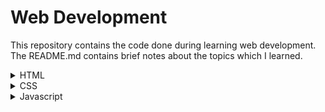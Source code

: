# Web Development
This repository contains the code done during learning web development. <br />
The README.md contains brief notes about the topics which I learned.
<details>
<summary> HTML </summary>
# HTML

#### `<meta>` tag
> `<meta charset="utf-8">` 

meta tag is used to give info about page without reading the body.
But as of now search engines read contents of pages; 
`<meta name="keyword"/>`
"utf-8" => set of characters used to type the document, always should be the first line

>`<meta name="viewport" content="width=devide-width, initial-scale=1">`

Always displays websited as scaled according to the device's width and 
only scaled to 1, such that there are no horizontal scroll bars.


### Typing Symbols
>`4&gt;3  3&lt;4 &quot;hey, you seeing it&quot; 
&amp; all of it is under &copy; &copysr;`

4&gt;3  3&lt;4 &quot;hey, you seeing it&quot; 
&amp; all of it is under &copy; &copysr;

### `<input>` tag

>`<input>`

Simple input element. <br/>
Types in input element.
##### by defaul type = "text"
    
>`<input type="text" placeholder="Enter your name"> `

>`<input type="password" placeholder="Enter your password">`

>`<input type="number" placeholder="Enter a number">`

>`<input type="date" placeholder="enter date">`

>`<input type="file" placeholder="select the file">`

>`<input type="color">`

#### Radio buttons
**If we dont give the same 'name' attribute to all the radio buttons, 
they will not be in the same group.**

>`<input type="radio" name="sample">`

>`<input type="radio" name="sample"> `

>`<input type="radio" name="sample"> `


#### Checkboxes
>`<input type="checkbox">`

>`<input type="checkbox">`


#### Multiselect and select


    <select name="" id="">
        <option value="">One</option>
        <option value="">Two</option>
        <option value="">Three</option>
    </select>


    <select name="" id="" multiple>
        <option value="">One</option>
        <option value="">Two</option>
        <option value="">Select all</option>
    </select>


    <select name="" id="">
        <option value=""">One</option>
        <option value="" selected>Two</option>
    </select>


#### Lists

Lists can be ordered as well as undordered.

Two types of attributes : 
1. type="" which gives the type of list.
2. start="" which sets the start number of the list to the specified element
many other attributes are available and can be found on MDN such as content
to be displayed on print or laptops etc.

Unordered Lists :
```
<ul>
    <li>First</li>
    <li>Second</li>
    <li>Third</li>
</ul>
```
Unordered lists with type property :
```
<ul type="circle">
        <li>First</li>
        <li>Second</li>
        <li>Third</li>
</ul>
<ul type="square">
        <li>First</li>
        <li>Second</li>
        <li>Third</li>
</ul>   
```

Ordered lists :
```
<ol>
    <li>First</li>
    <li>Second</li>
    <li>Third</li>
</ol>
```
Ordered lists with type and start : <br>
Type can be anything from - `["a","A","I","i",...]`
```
<ol type="A">
        <li>First</li>
        <li>Second</li>
        <li>Third</li>
</ol>
```
```
<ol start="200">
    <li>First</li>
    <li>Second</li>
    <li>Third</li>
</ol>
```
#### Links

1. target="_blank" makes the webpage open inside in a new blank window. 
2. target="_self" is the default one.

>`  <a href="https://www.google.com" target="_blank">Go to google</a>`

It will open your default mailbox with 'to' as the specified mail.
>`<a href="mailto:abc@gmail.com">Mail me!</a>`

It will open your dialpad with specified number.
>`<a href="tel:+123456789">Call me</a>`

In-page anchors : <br>
This will focus on the tag having id ="samplePara" `<p id="samplePara">`
>`<a href="#samplePara">Go to sample para</a>`
 
Relative links :<br>
Same directory, another file.
>`<a href="about.html">Open about</a>`

Relative links + in-page anchors :

>`<a href="about.html#sectionName">About's page sectionName</a>`


#### Multimedia

Image tag :
>`<img src="fullNameOfTheFile.extensionofThefile" alt="if image is not displayed, this text will be displayed">`

Note - Set only either of width or height, else image might get distorted 
>`<img src="sameHere.jpg" alt="sameHere" width="200" height="50">`
 
Video tag :
>`<video src="fullName.extension" controls></video>`

Autoplay options loads and plays the video automatically when the page is opened.
>`<video src="fullName.extension" controls autoplay></video>`

Loop lets the video play back to back.
>`<video src="fullName.extension" controls autoplay loop></video>`
    
With preload="auto", automatic buffering of video starts.
>`<video src="fullName.extension" preload="auto"></video>`

With preload="meta", only thumbnail and video length is displayed
>`<video src="fullName.extension" preload="meta"></video>`

When 'none' is selected, nothing is applied on webpage not even thumbnail
>`    <video src="fullName.extension" preload="none"></video>`

Video with subtitles
```
<video src="fileName.extension">
    <track kind="subtitles" src="subtitlefile.extension" srclang="en" label="English">S
</video>
```
Audio tag :
>`<audio controls src="fullname.extension" ></audio>`

Note - if we want background audio even if user does not does anything -->

>`    <audio src="fileName.extension" autoplay loop></audio>`


#### Tables

     <table border="5" cellspacing=10 cellpadding=20>
        <tr >
            <td>One</td>
            <td>Two</td>
        </tr>
        <tr>
            <td>Three</td>
            <td>Four</td>
        </tr>
        <tr>
            <td>Five</td>
            <td>Six</td>
            <td>Seven</td>
        </tr>
    </table>

Notes -
1. border by default has emboss effect
2. cellspacing=10 ; spaces inbetween cell borders gets increases
3. cellpadding=10 ; spaces increases within the body area of the cells

`<thead>` for enabling Headings
```
        <table border="5px solid black" cellspacing="2px">
            <thead>
                <tr>
                    <th>First Name</th>
                    <th>Last Name</th>
                    <th>Col 3</th>
                </tr>
            </thead>
            <tr>
                <td>Ram</td>
                <td>Kumar</td>

            </tr>
            <tr>
                <td>Sham</td>
                <td colspan="2" align="center">Kumar</td>
            </tr>
            <tr>
                <td>Ram</td>
                <td>Sham</td>
                <td>Gyan</td>
            </tr>

        </table>
```

</details>


<details>
<summary>CSS</summary>

</details>

<details>
<summary>Javascript</summary>
</details>